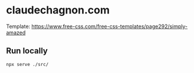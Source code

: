 # claudechagnon.com

Template: https://www.free-css.com/free-css-templates/page292/simply-amazed

## Run locally

    npx serve ./src/
